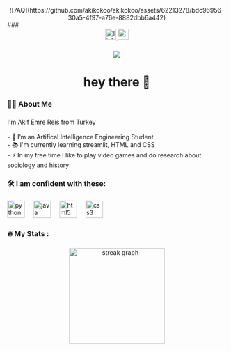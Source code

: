 <div align="center">
![7AQ](https://github.com/akikokoo/akikokoo/assets/62213278/bdc96956-30a5-4f97-a76e-8882dbb6a442)
</div>
###

<div align="center">
  <a href="https://www.linkedin.com/in/akif-emre-reis/" target="_blank">
    <img src="https://img.shields.io/static/v1?message=LinkedIn&logo=linkedin&label=&color=0077B5&logoColor=white&labelColor=&style=for-the-badge" height="25" alt="linkedin logo"  />
  </a>
  <a href="fika61ts@gmail.com" target="_blank">
    <img src="https://img.shields.io/static/v1?message=Gmail&logo=gmail&label=&color=D14836&logoColor=white&labelColor=&style=for-the-badge" height="25" alt="gmail logo"  />
  </a>
</div>

###

<div align="center">
  <img src="https://visitor-badge.laobi.icu/badge?page_id=akikokoo.akikokoo&"  />
</div>

###

<h1 align="center">hey there 👋</h1>

###

<h3 align="left">👩‍💻  About Me</h3>

###

<p align="left">I'm Akif Emre Reis from Turkey<br><br>- 🔭 I’m an Artifical Intelligence Engineering Student<br>- 📚 I'm currently learning streamlit, HTML and CSS<br>- ⚡ In my free time I like to play video games and do research about sociology and history</p>

###

<h3 align="left">🛠 I am confident with these:</h3>

###

<div align="left">
  <img src="https://cdn.jsdelivr.net/gh/devicons/devicon/icons/python/python-original.svg" height="40" alt="python logo"  />
  <img width="12" />
  <img src="https://cdn.jsdelivr.net/gh/devicons/devicon/icons/java/java-original.svg" height="40" alt="java logo"  />
  <img width="12" />
  <img src="https://cdn.jsdelivr.net/gh/devicons/devicon/icons/html5/html5-original.svg" height="40" alt="html5 logo"  />
  <img width="12" />
  <img src="https://cdn.jsdelivr.net/gh/devicons/devicon/icons/css3/css3-original.svg" height="40" alt="css3 logo"  />
</div>

###

<h3 align="left">🔥   My Stats :</h3>

###

<div align="center">
  <img src="https://streak-stats.demolab.com?user=akikokoo&locale=en&mode=daily&theme=dark&hide_border=false&border_radius=5&order=3" height="220" alt="streak graph"  />
</div>

###
